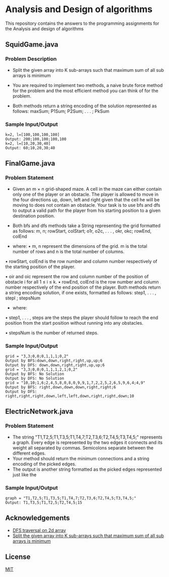
# Analysis and Design of algorithms 

This repository contains the answers to the programming assignments for the Analysis and design of algorithms 

## SquidGame.java
### Problem Description
- Split the given array into K sub-arrays such that maximum sum of all sub arrays is minimum

- You are required to implement two methods, a naive brute force method for the problem and  the most
efficient method you can think of for the problem.

- Both methods return a string encoding of the solution represented as follows:
maxSum; P1Sum; P2Sum; . . . ; PkSum

### Sample Input/Output
```
k=2, l=[100,100,100,100]
Output: 200;100,100;100,100
k=2, l=[10,20,30,40]
Output: 60;10,20,30;40
```

## FinalGame.java

### Problem Statement
- Given an m × n grid-shaped maze. A cell in the maze can either contain
only one of the player or an obstacle. The player is allowed to move in the four directions
up, down, left and right given that the cell he will be moving to does not contain an
obstacle. Your task is to use bfs and dfs to output a valid
path for the player from his starting position to a given destination position.


- Both  bfs and dfs methods take a String representing the grid formatted as follows:
m, n; rowStart, colStart; o1r, o2c, . . . , okr, okc; rowEnd, colEnd

- where:
• m, n represent the dimensions of the grid. m is the total number of rows and n is
the total number of columns.

• rowStart, colEnd is the row number and column number respectively of the starting position of the player.

• oir and oic represent the row and column number of the position of obstacle i for
all 1 ≤ i ≤ k.
• rowEnd, colEnd is the row number and column number respectively of the end
position of the player.
Both methods return a string encoding solution, if one exists, formatted as follows:
step1, . . . , stepl
; stepsNum
- where:

• step1, . . . , steps are the steps the player should follow to reach the end position
from the start position without running into any obstacles.

• stepsNum is the number of returned steps.

### Sample Input/Output

```
grid = "3,3;0,0;0,1,1,1;0,2"
Output by BFS:down,down,right,right,up,up;6
Output by DFS: down,down,right,right,up,up;6
grid = "3,3;0,0;0,1,1,1,2,1;0,2"
Output by BFS: No Solution
Output by DFS: No Solution
grid = "10,10;1,6;2,4,5,8,0,8,0,9,9,1,7,2,2,5,2,6,5,9,6,4;4,9"
Output by BFS: right,down,down,down,right,right;6
Output by DFS: right,right,right,down,left,left,down,right,right,down;10
```

## ElectricNetwork.java
### Problem Statement
- The string "T1,T2,5;T1,T3,5;T1,T4,7;T2,T3,6;T2,T4,5;T3,T4,5;" represents a graph. Every edge is represented by the two edges it connects and
its weight all separated by commas. Semicolons separate between the different edges. 
- Your method should return the minimum connections and a string encoding of the picked edges.
- The output is another string formatted as the picked edges represented just like the
### Sample Input/Output
```
graph = "T1,T2,5;T1,T3,5;T1,T4,7;T2,T3,6;T2,T4,5;T3,T4,5;"
Output: T1,T3,5;T1,T2,5;T2,T4,5;15
```






## Acknowledgements

 - [DFS traversal on 2d array](https://www.geeksforgeeks.org/depth-first-traversal-dfs-on-a-2d-array/)
 - [Split the given array into K sub-arrays such that maximum sum of all sub arrays is minimum](https://www.geeksforgeeks.org/split-the-given-array-into-k-sub-arrays-such-that-maximum-sum-of-all-sub-arrays-is-minimum/)
## License

[MIT](https://choosealicense.com/licenses/mit/)

